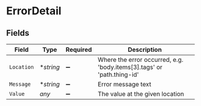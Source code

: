 # ErrorDetail


## Fields

| Field                                                                  | Type                                                                   | Required                                                               | Description                                                            |
| ---------------------------------------------------------------------- | ---------------------------------------------------------------------- | ---------------------------------------------------------------------- | ---------------------------------------------------------------------- |
| `Location`                                                             | **string*                                                              | :heavy_minus_sign:                                                     | Where the error occurred, e.g. 'body.items[3].tags' or 'path.thing-id' |
| `Message`                                                              | **string*                                                              | :heavy_minus_sign:                                                     | Error message text                                                     |
| `Value`                                                                | *any*                                                                  | :heavy_minus_sign:                                                     | The value at the given location                                        |